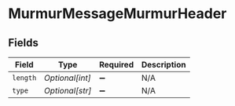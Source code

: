 # MurmurMessageMurmurHeader


## Fields

| Field              | Type               | Required           | Description        |
| ------------------ | ------------------ | ------------------ | ------------------ |
| `length`           | *Optional[int]*    | :heavy_minus_sign: | N/A                |
| `type`             | *Optional[str]*    | :heavy_minus_sign: | N/A                |